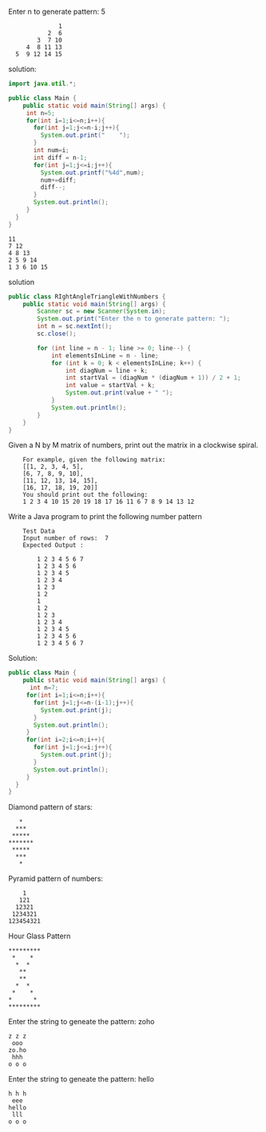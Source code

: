 Enter n to generate pattern: 5
```
              1
           2  6
        3  7 10
     4  8 11 13
  5  9 12 14 15
```
solution:
```java
import java.util.*;

public class Main {
    public static void main(String[] args) {
     int n=5;
     for(int i=1;i<=n;i++){
       for(int j=1;j<=n-i;j++){
         System.out.print("    ");
       }
       int num=i;
       int diff = n-1;
       for(int j=1;j<=i;j++){
         System.out.printf("%4d",num);
         num+=diff;
         diff--;
       }
       System.out.println();
     }
  }
}

```
```
11 
7 12 
4 8 13 
2 5 9 14 
1 3 6 10 15 
```
solution
```java
public class RIghtAngleTriangleWithNumbers {
    public static void main(String[] args) {
        Scanner sc = new Scanner(System.in);
        System.out.print("Enter the n to generate pattern: ");
        int n = sc.nextInt();
        sc.close();

        for (int line = n - 1; line >= 0; line--) {
            int elementsInLine = n - line;
            for (int k = 0; k < elementsInLine; k++) {
                int diagNum = line + k;
                int startVal = (diagNum * (diagNum + 1)) / 2 + 1;
                int value = startVal + k;   
                System.out.print(value + " ");
            }
            System.out.println();
        }
    }
}

```

Given a N by M matrix of numbers, print out the matrix in a clockwise spiral.

		For example, given the following matrix:
		[[1, 2, 3, 4, 5],
		[6, 7, 8, 9, 10],
		[11, 12, 13, 14, 15],
		[16, 17, 18, 19, 20]]
		You should print out the following:
		1 2 3 4 10 15 20 19 18 17 16 11 6 7 8 9 14 13 12

Write a Java program to print the following number pattern
           
		Test Data        
		Input number of rows:  7
		Expected Output :
```
		1 2 3 4 5 6 7
		1 2 3 4 5 6
		1 2 3 4 5
		1 2 3 4
		1 2 3
		1 2 
		1 
		1 2
		1 2 3 
		1 2 3 4 
		1 2 3 4 5
		1 2 3 4 5 6
		1 2 3 4 5 6 7
```
Solution:
```java
public class Main {
    public static void main(String[] args) {
      int n=7;
     for(int i=1;i<=n;i++){
       for(int j=1;j<=n-(i-1);j++){
         System.out.print(j);
       }
       System.out.println();
     }
     for(int i=2;i<=n;i++){
       for(int j=1;j<=i;j++){
         System.out.print(j);
       }
       System.out.println();
     }
  }
}
```
Diamond pattern of stars:
```
   *
  ***
 *****
*******
 *****
  ***
   *
```

Pyramid pattern of numbers:
```
    1
   121
  12321
 1234321
123454321
```

Hour Glass Pattern
```
*********
 *    *  
  *  *   
   **    
   **    
  *  *   
 *    *  
*      * 
*********
```

Enter the string to geneate the pattern: zoho
```
z z z
 ooo 
zo.ho
 hhh 
o o o
```

Enter the string to geneate the pattern: hello
```
h h h
 eee 
hello
 lll 
o o o
```



